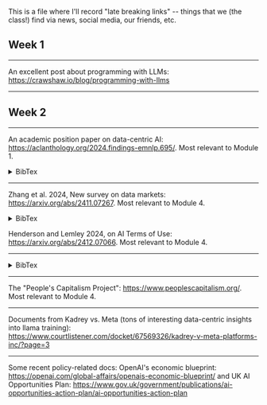 This is a file where I'll record "late breaking links" -- things that we (the class!) find via news, social media, our friends, etc.


## Week 1

---

An excellent post about programming with LLMs: https://crawshaw.io/blog/programming-with-llms

---

## Week 2

---

An academic position paper on data-centric AI: https://aclanthology.org/2024.findings-emnlp.695/. Most relevant to Module 1.

<details>
<summary> BibTex </summary>
@inproceedings{xu-etal-2024-position,
    title = "Position Paper: Data-Centric {AI} in the Age of Large Language Models",
    author = "Xu, Xinyi  and
      Wu, Zhaoxuan  and
      Qiao, Rui  and
      Verma, Arun  and
      Shu, Yao  and
      Wang, Jingtan  and
      Niu, Xinyuan  and
      He, Zhenfeng  and
      Chen, Jiangwei  and
      Zhou, Zijian  and
      Lau, Gregory Kang Ruey  and
      Dao, Hieu  and
      Agussurja, Lucas  and
      Sim, Rachael Hwee Ling  and
      Lin, Xiaoqiang  and
      Hu, Wenyang  and
      Dai, Zhongxiang  and
      Koh, Pang Wei  and
      Low, Bryan Kian Hsiang",
    editor = "Al-Onaizan, Yaser  and
      Bansal, Mohit  and
      Chen, Yun-Nung",
    booktitle = "Findings of the Association for Computational Linguistics: EMNLP 2024",
    month = nov,
    year = "2024",
    address = "Miami, Florida, USA",
    publisher = "Association for Computational Linguistics",
    url = "https://aclanthology.org/2024.findings-emnlp.695/",
    doi = "10.18653/v1/2024.findings-emnlp.695",
    pages = "11895--11913",
    abstract = "This position paper proposes a data-centric viewpoint of AI research, focusing on large language models (LLMs). We start by making a key observation that data is instrumental in the developmental (e.g., pretraining and fine-tuning) and inferential stages (e.g., in-context learning) of LLMs, and advocate that data-centric research should receive more attention from the community. We identify four specific scenarios centered around data, covering data-centric benchmarks and data curation, data attribution, knowledge transfer, and inference contextualization. In each scenario, we underscore the importance of data, highlight promising research directions, and articulate the potential impacts on the research community and, where applicable, the society as a whole. For instance, we advocate for a suite of data-centric benchmarks tailored to the scale and complexity of data for LLMs. These benchmarks can be used to develop new data curation methods and document research efforts and results, which can help promote openness and transparency in AI and LLM research."
}

</details>

---

Zhang et al. 2024, New survey on data markets: https://arxiv.org/abs/2411.07267. Most relevant to Module 4.

<details> 
<summary> BibTex </summary>
@article{zhang2024survey,
  title={A Survey on Data Markets},
  author={Zhang, Jiayao and Bi, Yuran and Cheng, Mengye and Liu, Jinfei and Ren, Kui and Sun, Qiheng and Wu, Yihang and Cao, Yang and Fernandez, Raul Castro and Xu, Haifeng and others},
  journal={arXiv preprint arXiv:2411.07267},
  year={2024}
}
</details>

Henderson and Lemley 2024, on AI Terms of Use: https://arxiv.org/abs/2412.07066. Most relevant to Module 4.

---

<details> 
<summary> BibTex </summary>
@misc{henderson2024mirageartificialintelligenceterms,
      title={The Mirage of Artificial Intelligence Terms of Use Restrictions}, 
      author={Peter Henderson and Mark A. Lemley},
      year={2024},
      eprint={2412.07066},
      archivePrefix={arXiv},
      primaryClass={cs.CY},
      url={https://arxiv.org/abs/2412.07066}, 
}
</details>

---


The "People's Capitalism Project": https://www.peoplescapitalism.org/. Most relevant to Module 4.

---

Documents from Kadrey vs. Meta (tons of interesting data-centric insights into llama training): https://www.courtlistener.com/docket/67569326/kadrey-v-meta-platforms-inc/?page=3

---

Some recent policy-related docs: OpenAI's economic blueprint: https://openai.com/global-affairs/openais-economic-blueprint/ and UK AI Opportunities Plan: https://www.gov.uk/government/publications/ai-opportunities-action-plan/ai-opportunities-action-plan